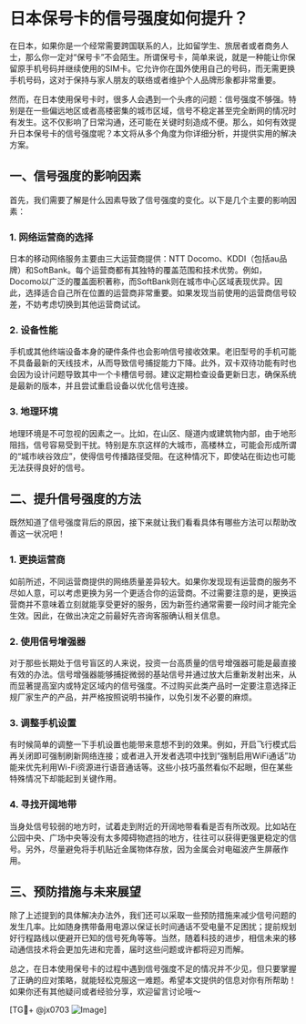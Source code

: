 # 日本保号卡的信号强度如何提升？

在日本，如果你是一个经常需要跨国联系的人，比如留学生、旅居者或者商务人士，那么你一定对“保号卡”不会陌生。所谓保号卡，简单来说，就是一种能让你保留原手机号码并继续使用的SIM卡。它允许你在国外使用自己的号码，而无需更换手机号码，这对于保持与家人朋友的联络或者维护个人品牌形象都非常重要。

然而，在日本使用保号卡时，很多人会遇到一个头疼的问题：信号强度不够强。特别是在一些偏远地区或者高楼密集的城市区域，信号不稳定甚至完全断网的情况时有发生。这不仅影响了日常沟通，还可能在关键时刻造成不便。那么，如何有效提升日本保号卡的信号强度呢？本文将从多个角度为你详细分析，并提供实用的解决方案。

## 一、信号强度的影响因素

首先，我们需要了解是什么因素导致了信号强度的变化。以下是几个主要的影响因素：

### 1. 网络运营商的选择
日本的移动网络服务主要由三大运营商提供：NTT Docomo、KDDI（包括au品牌）和SoftBank。每个运营商都有其独特的覆盖范围和技术优势。例如，Docomo以广泛的覆盖面积著称，而SoftBank则在城市中心区域表现优异。因此，选择适合自己所在位置的运营商非常重要。如果发现当前使用的运营商信号较差，不妨考虑切换到其他运营商试试。

### 2. 设备性能
手机或其他终端设备本身的硬件条件也会影响信号接收效果。老旧型号的手机可能不具备最新的天线技术，从而导致信号捕捉能力下降。此外，双卡双待功能有时也会因为设计问题导致其中一个卡槽信号弱。建议定期检查设备更新日志，确保系统是最新的版本，并且尝试重启设备以优化信号连接。

### 3. 地理环境
地理环境是不可忽视的因素之一。比如，在山区、隧道内或建筑物内部，由于地形阻挡，信号容易受到干扰。特别是东京这样的大城市，高楼林立，可能会形成所谓的“城市峡谷效应”，使得信号传播路径受阻。在这种情况下，即使站在街边也可能无法获得良好的信号。

## 二、提升信号强度的方法

既然知道了信号强度背后的原因，接下来就让我们看看具体有哪些方法可以帮助改善这一状况吧！

### 1. 更换运营商
如前所述，不同运营商提供的网络质量差异较大。如果你发现现有运营商的服务不尽如人意，可以考虑更换为另一个更适合你的运营商。不过需要注意的是，更换运营商并不意味着立刻就能享受更好的服务，因为新签约通常需要一段时间才能完全生效。因此，在做出决定之前最好先咨询客服确认相关信息。

### 2. 使用信号增强器
对于那些长期处于信号盲区的人来说，投资一台高质量的信号增强器可能是最直接有效的办法。信号增强器能够捕捉微弱的基站信号并通过放大后重新发射出来，从而显著提高室内或特定区域内的信号强度。不过购买此类产品时一定要注意选择正规厂家生产的产品，并严格按照说明书操作，以免引发不必要的麻烦。

### 3. 调整手机设置
有时候简单的调整一下手机设置也能带来意想不到的效果。例如，开启飞行模式后再关闭即可强制刷新网络连接；或者进入开发者选项中找到“强制启用WiFi通话”功能来优先利用Wi-Fi资源进行语音通话等。这些小技巧虽然看似不起眼，但在某些特殊情况下却能起到关键作用。

### 4. 寻找开阔地带
当身处信号较弱的地方时，试着走到附近的开阔地带看看是否有所改观。比如站在公园中央、广场中央等没有太多障碍物遮挡的地方，往往可以获得更强更稳定的信号。另外，尽量避免将手机贴近金属物体存放，因为金属会对电磁波产生屏蔽作用。

## 三、预防措施与未来展望

除了上述提到的具体解决办法外，我们还可以采取一些预防措施来减少信号问题的发生几率。比如随身携带备用电源以保证长时间通话不受电量不足困扰；提前规划好行程路线以便避开已知的信号死角等等。当然，随着科技的进步，相信未来的移动通信技术将会更加先进和完善，届时这些问题或许都将迎刃而解。

总之，在日本使用保号卡的过程中遇到信号强度不足的情况并不少见，但只要掌握了正确的应对策略，就能轻松克服这一难题。希望本文提供的信息对你有所帮助！如果你还有其他疑问或者经验分享，欢迎留言讨论哦～

[TG💪+ @jx0703 ![Image](https://github.com/user-attachments/assets/dbca1d08-cadb-493c-b0ec-ad6f7a83f270)]